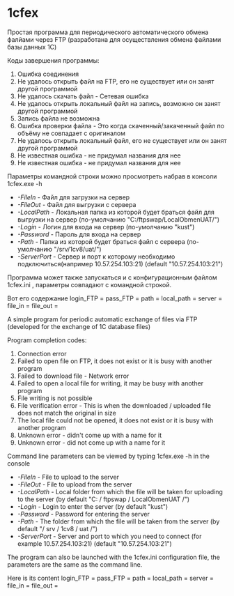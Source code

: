 # 1cfex

Простая программа для периодического автоматического обмена фалйами через FTP (разработана для осуществления обмена файлами базы данных 1С)

Коды завершения программы:

1. Ошибка соединения
2. Не удалось открыть файл на FTP, его не существует или он занят другой программой  
3. Не удалось скачать файл - Сетевая ошибка  
4. Не удалось открыть локальный файл на запись, возможно он занят другой программой
5. Запись файла не возможна
6. Ошибка проверки файла - Это когда скаченный/закаченный файл по объёму не совпадает с оригиналом
7. Не удалось открыть локальный файл, его не существует или он занят другой программой
8. Не известная ошибка - не придумал названия для нее
9. Не известная ошибка - не придумал названия для нее

Параметры командной строки можно просмотреть набрав в консоли 1cfex.exe -h

- *-FileIn*  - Файл для загрузки на сервер
- *-FileOut*  - Файл для выгрузки с сервера
- *-LocalPath* - Локальная папка из которой будет браться файл для выгрузки на сервер (по-умолчанию "C:/ftpswap/LocalObmenUAT/")
- *-Login* - Логин для входа на сервер (по-умолчанию "kust")
- *-Password* - Пароль для входа на сервер
- *-Path* - Папка из которой будет браться файл с сервера (по-умолчанию "/srv/1cv8/uat/")
- *-ServerPort* - Сервер и порт к которому необходимо подключиться(например 10.57.254.103:21) (default "10.57.254.103:21")

Программа может также запускаться и с конфигурационным файлом 1cfex.ini , параметры совпадают с командной строкой.

Вот его содержание 
login_FTP = 
pass_FTP = 
path = 
local_path = 
server = 
file_in = 
file_out = 

A simple program for periodic automatic exchange of files via FTP (developed for the exchange of 1C database files)

Program completion codes:

1. Connection error
2. Failed to open file on FTP, it does not exist or it is busy with another program
3. Failed to download file - Network error
4. Failed to open a local file for writing, it may be busy with another program
5. File writing is not possible
6. File verification error - This is when the downloaded / uploaded file does not match the original in size
7. The local file could not be opened, it does not exist or it is busy with another program
8. Unknown error - didn't come up with a name for it
9. Unknown error - did not come up with a name for it

Command line parameters can be viewed by typing 1cfex.exe -h in the console

- *-FileIn* - File to upload to the server
- *-FileOut* - File to upload from the server
- *-LocalPath* - Local folder from which the file will be taken for uploading to the server (by default "C: / ftpswap / LocalObmenUAT /")
- *-Login* - Login to enter the server (by default "kust")
- *-Password* - Password for entering the server
- *-Path* - The folder from which the file will be taken from the server (by default "/ srv / 1cv8 / uat /")
- *-ServerPort* - Server and port to which you need to connect (for example 10.57.254.103:21) (default "10.57.254.103:21")

The program can also be launched with the 1cfex.ini configuration file, the parameters are the same as the command line.

Here is its content
login_FTP =
pass_FTP =
path =
local_path =
server =
file_in =
file_out =
